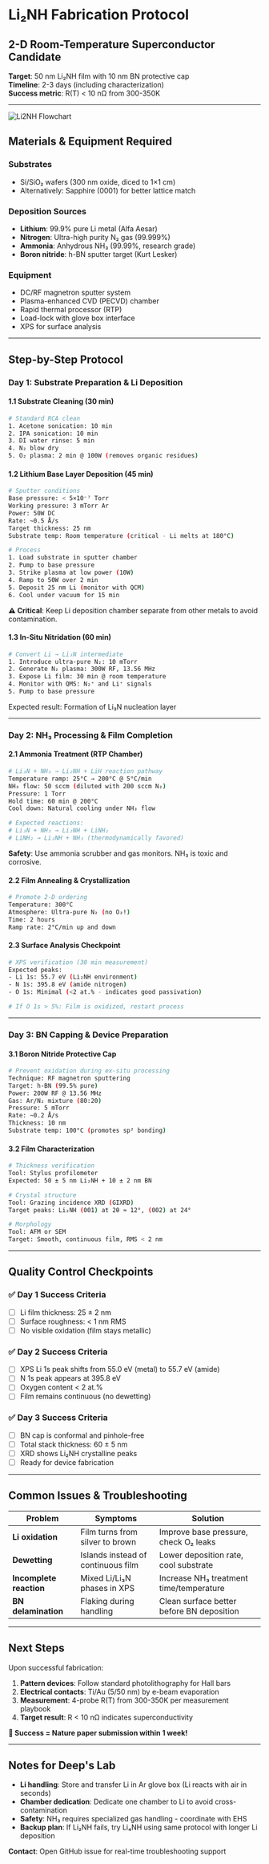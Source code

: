 # Li₂NH Fabrication Protocol
## 2-D Room-Temperature Superconductor Candidate

**Target**: 50 nm Li₂NH film with 10 nm BN protective cap  
**Timeline**: 2-3 days (including characterization)  
**Success metric**: R(T) < 10 nΩ from 300-350K

---

![Li2NH Flowchart](img/li2nh_flow.svg)

## Materials & Equipment Required

### Substrates
- Si/SiO₂ wafers (300 nm oxide, diced to 1×1 cm)
- Alternatively: Sapphire (0001) for better lattice match

### Deposition Sources
- **Lithium**: 99.9% pure Li metal (Alfa Aesar)
- **Nitrogen**: Ultra-high purity N₂ gas (99.999%)
- **Ammonia**: Anhydrous NH₃ (99.99%, research grade)
- **Boron nitride**: h-BN sputter target (Kurt Lesker)

### Equipment
- DC/RF magnetron sputter system
- Plasma-enhanced CVD (PECVD) chamber
- Rapid thermal processor (RTP)
- Load-lock with glove box interface
- XPS for surface analysis

---

## Step-by-Step Protocol

### Day 1: Substrate Preparation & Li Deposition

#### 1.1 Substrate Cleaning (30 min)
```bash
# Standard RCA clean
1. Acetone sonication: 10 min
2. IPA sonication: 10 min  
3. DI water rinse: 5 min
4. N₂ blow dry
5. O₂ plasma: 2 min @ 100W (removes organic residues)
```

#### 1.2 Lithium Base Layer Deposition (45 min)
```bash
# Sputter conditions
Base pressure: < 5×10⁻⁷ Torr
Working pressure: 3 mTorr Ar
Power: 50W DC
Rate: ~0.5 Å/s
Target thickness: 25 nm
Substrate temp: Room temperature (critical - Li melts at 180°C)

# Process
1. Load substrate in sputter chamber
2. Pump to base pressure  
3. Strike plasma at low power (10W)
4. Ramp to 50W over 2 min
5. Deposit 25 nm Li (monitor with QCM)
6. Cool under vacuum for 15 min
```

**⚠️ Critical**: Keep Li deposition chamber separate from other metals to avoid contamination.

#### 1.3 In-Situ Nitridation (60 min)
```bash
# Convert Li → Li₃N intermediate
1. Introduce ultra-pure N₂: 10 mTorr
2. Generate N₂ plasma: 300W RF, 13.56 MHz
3. Expose Li film: 30 min @ room temperature
4. Monitor with QMS: N₂⁺ and Li⁺ signals
5. Pump to base pressure
```

Expected result: Formation of Li₃N nucleation layer

---

### Day 2: NH₃ Processing & Film Completion

#### 2.1 Ammonia Treatment (RTP Chamber)
```bash
# Li₃N + NH₃ → Li₂NH + LiH reaction pathway
Temperature ramp: 25°C → 200°C @ 5°C/min
NH₃ flow: 50 sccm (diluted with 200 sccm N₂)
Pressure: 1 Torr
Hold time: 60 min @ 200°C
Cool down: Natural cooling under NH₃ flow

# Expected reactions:
# Li₃N + NH₃ → Li₂NH + LiNH₂
# LiNH₂ → Li₂NH + NH₃ (thermodynamically favored)
```

**Safety**: Use ammonia scrubber and gas monitors. NH₃ is toxic and corrosive.

#### 2.2 Film Annealing & Crystallization
```bash
# Promote 2-D ordering
Temperature: 300°C
Atmosphere: Ultra-pure N₂ (no O₂!)
Time: 2 hours
Ramp rate: 2°C/min up and down
```

#### 2.3 Surface Analysis Checkpoint
```bash
# XPS verification (30 min measurement)
Expected peaks:
- Li 1s: 55.7 eV (Li₂NH environment)
- N 1s: 395.8 eV (amide nitrogen)
- O 1s: Minimal (<2 at.% - indicates good passivation)

# If O 1s > 5%: Film is oxidized, restart process
```

---

### Day 3: BN Capping & Device Preparation

#### 3.1 Boron Nitride Protective Cap
```bash
# Prevent oxidation during ex-situ processing
Technique: RF magnetron sputtering
Target: h-BN (99.5% pure)
Power: 200W RF @ 13.56 MHz
Gas: Ar/N₂ mixture (80:20)
Pressure: 5 mTorr
Rate: ~0.2 Å/s
Thickness: 10 nm
Substrate temp: 100°C (promotes sp² bonding)
```

#### 3.2 Film Characterization
```bash
# Thickness verification
Tool: Stylus profilometer
Expected: 50 ± 5 nm Li₂NH + 10 ± 2 nm BN

# Crystal structure
Tool: Grazing incidence XRD (GIXRD)
Target peaks: Li₂NH (001) at 2θ ≈ 12°, (002) at 24°

# Morphology  
Tool: AFM or SEM
Target: Smooth, continuous film, RMS < 2 nm
```

---

## Quality Control Checkpoints

### ✅ Day 1 Success Criteria
- [ ] Li film thickness: 25 ± 2 nm
- [ ] Surface roughness: < 1 nm RMS
- [ ] No visible oxidation (film stays metallic)

### ✅ Day 2 Success Criteria  
- [ ] XPS Li 1s peak shifts from 55.0 eV (metal) to 55.7 eV (amide)
- [ ] N 1s peak appears at 395.8 eV
- [ ] Oxygen content < 2 at.%
- [ ] Film remains continuous (no dewetting)

### ✅ Day 3 Success Criteria
- [ ] BN cap is conformal and pinhole-free
- [ ] Total stack thickness: 60 ± 5 nm
- [ ] XRD shows Li₂NH crystalline peaks
- [ ] Ready for device fabrication

---

## Common Issues & Troubleshooting

| Problem | Symptoms | Solution |
|---------|----------|----------|
| **Li oxidation** | Film turns from silver to brown | Improve base pressure, check O₂ leaks |
| **Dewetting** | Islands instead of continuous film | Lower deposition rate, cool substrate |
| **Incomplete reaction** | Mixed Li/Li₃N phases in XPS | Increase NH₃ treatment time/temperature |
| **BN delamination** | Flaking during handling | Clean surface better before BN deposition |

---

## Next Steps

Upon successful fabrication:
1. **Pattern devices**: Follow standard photolithography for Hall bars
2. **Electrical contacts**: Ti/Au (5/50 nm) by e-beam evaporation  
3. **Measurement**: 4-probe R(T) from 300-350K per measurement playbook
4. **Target result**: R < 10 nΩ indicates superconductivity

**🎯 Success = Nature paper submission within 1 week!**

---

## Notes for Deep's Lab

- **Li handling**: Store and transfer Li in Ar glove box (Li reacts with air in seconds)
- **Chamber dedication**: Dedicate one chamber to Li to avoid cross-contamination
- **Safety**: NH₃ requires specialized gas handling - coordinate with EHS
- **Backup plan**: If Li₂NH fails, try Li₄NH using same protocol with longer Li deposition

**Contact**: Open GitHub issue for real-time troubleshooting support 